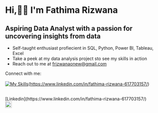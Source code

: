 # Hi,🙋‍♀️ I'm Fathima Rizwana
## Aspiring Data Analyst with a passion for uncovering insights from data

* Self-taught enthusiast profiecient in SQL, Python, Power BI, Tableau, Excel <br>
* Take a peek at my data analysis project sto see my skills in action <br>
* Reach out to me at frizwanaonew@gmail.com <br>

Connect with me: <br><br>
[![My Skills](https://skillicons.dev/icons?i=linkedin)](https://skillicons.dev)(https://www.linkedin.com/in/fathima-rizwana-617703157/) 

<br>
[Linkedin](https://www.linkedin.com/in/fathima-rizwana-617703157/) 
<br>
<a href="https://www.linkedin.com/in/fathima-rizwana-617703157/"><img align="left" src="https://raw.githubusercontent.com/yushi1007/yushi1007/main/images/linkedin.svg" alt="Yu Shi | LinkedIn" width="21px"/></a>


